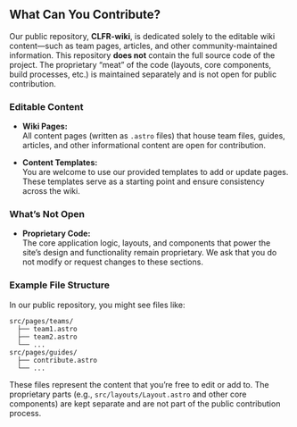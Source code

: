 ## What Can You Contribute?

Our public repository, **CLFR-wiki**, is dedicated solely to the editable wiki content—such as team pages, articles, and other community-maintained information. This repository **does not** contain the full source code of the project. The proprietary “meat” of the code (layouts, core components, build processes, etc.) is maintained separately and is not open for public contribution.

### Editable Content

- **Wiki Pages:**  
  All content pages (written as `.astro` files) that house team files, guides, articles, and other informational content are open for contribution.

- **Content Templates:**  
  You are welcome to use our provided templates to add or update pages. These templates serve as a starting point and ensure consistency across the wiki.

### What’s Not Open

- **Proprietary Code:**  
  The core application logic, layouts, and components that power the site’s design and functionality remain proprietary. We ask that you do not modify or request changes to these sections.

### Example File Structure

In our public repository, you might see files like:

```
src/pages/teams/
  ├── team1.astro
  ├── team2.astro
  └── ...
src/pages/guides/
  ├── contribute.astro
  └── ...
```

These files represent the content that you’re free to edit or add to. The proprietary parts (e.g., `src/layouts/Layout.astro` and other core components) are kept separate and are not part of the public contribution process.
